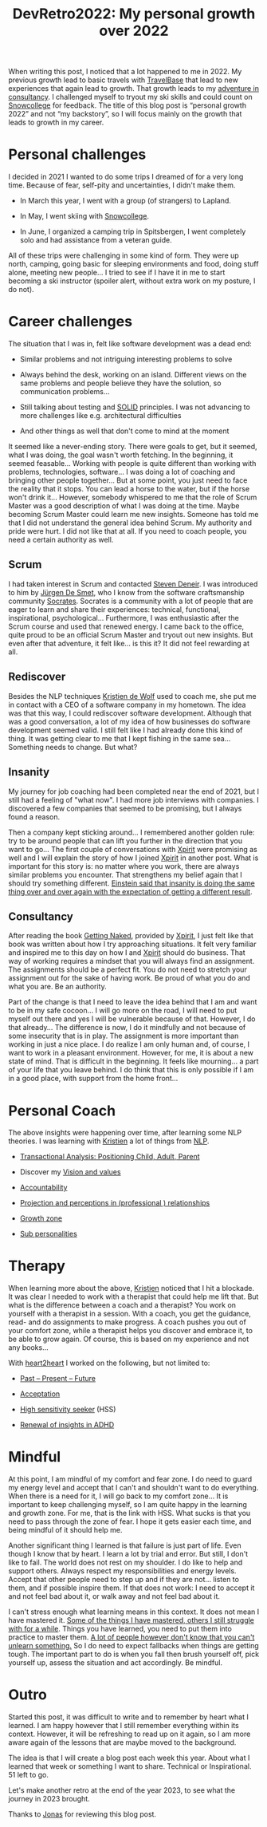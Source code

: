 ﻿---
title: "DevRetro2022: My personal growth over 2022"
seoTitle: "Personal growth 2022"
seoDescription: "Kristof Riebbels personal growth in 2022 using NLP and Xpirit, Scrum and authority"
datePublished: Sat Jan 01 2022 08:57:30 GMT+0000 (Coordinated Universal Time)
cuid: clcd4y8t3000e08l5h41yaom7
slug: devretro2022-my-personal-growth-over-2022
cover: ./2023-01-01-devretro2022-my-personal-growth-over-2022.cover.jpeg
tags: devretro2022-hashnode

---

When writing this post, I noticed that a lot happened to me in 2022. My previous growth lead to basic travels with [TravelBase](https://travelbase.eu/nl/landing) that lead to new experiences that again lead to growth. That growth leads to my [adventure in consultancy](https://kriebbels.hashnode.dev/devretro2022-my-adventure-in-consultancy). I challenged myself to tryout my ski skills and could count on [Snowcollege](https://www.snowcollege.be/) for feedback. The title of this blog post is “personal growth 2022” and not “my backstory”, so I will focus mainly on the growth that leads to growth in my career.

# Personal challenges

I decided in 2021 I wanted to do some trips I dreamed of for a very long time. Because of fear, self-pity and uncertainties, I didn't make them.

* In March this year, I went with a group (of strangers) to Lapland.
    
* In May, I went skiing with [Snowcollege](https://www.snowcollege.be/).
    
* In June, I organized a camping trip in Spitsbergen, I went completely solo and had assistance from a veteran guide.
    

All of these trips were challenging in some kind of form. They were up north, camping, going basic for sleeping environments and food, doing stuff alone, meeting new people… I tried to see if I have it in me to start becoming a ski instructor (spoiler alert, without extra work on my posture, I do not).

# Career challenges

The situation that I was in, felt like software development was a dead end:

* Similar problems and not intriguing interesting problems to solve
    
* Always behind the desk, working on an island. Different views on the same problems and people believe they have the solution, so communication problems…
    
* Still talking about testing and [SOLID](https://en.wikipedia.org/wiki/SOLID) principles. I was not advancing to more challenges like e.g. architectural difficulties
    
* And other things as well that don't come to mind at the moment
    

It seemed like a never-ending story. There were goals to get, but it seemed, what I was doing, the goal wasn't worth fetching. In the beginning, it seemed feasable... Working with people is quite different than working with problems, technologies, software... I was doing a lot of coaching and bringing other people together… But at some point, you just need to face the reality that it stops. You can lead a horse to the water, but if the horse won't drink it... However, somebody whispered to me that the role of Scrum Master was a good description of what I was doing at the time. Maybe becoming Scrum Master could learn me new insights. Someone has told me that I did not understand the general idea behind Scrum. My authority and pride were hurt. I did not like that at all. If you need to coach people, you need a certain authority as well.

## Scrum

I had taken interest in Scrum and contacted [Steven Deneir](https://www.scrum.org/steven-deneir). I was introduced to him by [Jürgen De Smet](https://be.linkedin.com/in/jurgendesmet), who I know from the software craftsmanship community [Socrates](https://socratesbe.org/). Socrates is a community with a lot of people that are eager to learn and share their experiences: technical, functional, inspirational, psychological… Furthermore, I was enthusiastic after the Scrum course and used that renewed energy. I came back to the office, quite proud to be an official Scrum Master and tryout out new insights. But even after that adventure, it felt like… is this it? It did not feel rewarding at all.

## Rediscover

Besides the NLP techniques [Kristien de Wolf](https://www.mypersonalcoach.be/de-coach) used to coach me, she put me in contact with a CEO of a software company in my hometown. The idea was that this way, I could rediscover software development. Although that was a good conversation, a lot of my idea of how businesses do software development seemed valid. I still felt like I had already done this kind of thing. It was getting clear to me that I kept fishing in the same sea... Something needs to change. But what?

## Insanity

My journey for job coaching had been completed near the end of 2021, but I still had a feeling of "what now". I had more job interviews with companies. I discovered a few companies that seemed to be promising, but I always found a reason.

Then a company kept sticking around… I remembered another golden rule: try to be around people that can lift you further in the direction that you want to go… The first couple of conversations with [Xpirit](https://xpirit.com) were promising as well and I will explain the story of how I joined [Xpirit](https://xpirit.com) in another post. What is important for this story is: no matter where you work, there are always similar problems you encounter. That strengthens my belief again that I should try something different. [Einstein said that insanity is doing the same thing over and over again with the expectation of getting a different result](https://www.scientificamerican.com/article/einstein-s-parable-of-quantum-insanity/#:~:text=%E2%80%9CInsanity%20is%20doing%20the%20same,usually%20attributed%20to%20Albert%20Einstein.).

## Consultancy

After reading the book [Getting Naked](https://www.amazon.com/Getting-Naked-Business-Shedding-Sabotage/dp/0787976393), provided by [Xpirit](https://xpirit.com), I just felt like that book was written about how I try approaching situations. It felt very familiar and inspired me to this day on how I and [Xpirit](https://xpirit.com) should do business. That way of working requires a mindset that you will always find an assignment. The assignments should be a perfect fit. You do not need to stretch your assignment out for the sake of having work. Be proud of what you do and what you are. Be an authority.

Part of the change is that I need to leave the idea behind that I am and want to be in my safe cocoon… I will go more on the road, I will need to put myself out there and yes I will be vulnerable because of that. However, I do that already… The difference is now, I do it mindfully and not because of some insecurity that is in play. The assignment is more important than working in just a nice place. I do realize I am only human and, of course, I want to work in a pleasant environment. However, for me, it is about a new state of mind. That is difficult in the beginning. It feels like mourning… a part of your life that you leave behind. I do think that this is only possible if I am in a good place, with support from the home front…

# Personal Coach

The above insights were happening over time, after learning some NLP theories. I was learning with [Kristien](https://www.mypersonalcoach.be/de-coach) a lot of things from [NLP](https://www.nlp.com/what-is-nlp/).

* [Transactional Analysis: Positioning Child, Adult, Parent](https://kimtasso.com/business-relationships-how-the-parent-adult-child-pac-model-helps-with-difficult-interactions/)
    
* Discover my [Vision and values](http://www.nlpu.com/Patterns/pattern8.htm)
    
* [Accountability](https://www.drbridgetnlp.com/2020/01/03/how-to-hold-yourself-personally-accountable/)
    
* [Projection and perceptions in (professional ) relationships](https://www.ariesyeo.com/perception-is-projection)
    
* [Growth zone](https://www.succeedonpurpose.com/post/moving-from-the-fear-zone-to-the-growth-zone)
    
* [Sub personalities](https://inlpcenter.org/inner-dynamics-life-coaching-model/)
    

# Therapy

When learning more about the above, [Kristien](https://www.mypersonalcoach.be/de-coach) noticed that I hit a blockade. It was clear I needed to work with a therapist that could help me lift that. But what is the difference between a coach and a therapist? You work on yourself with a therapist in a session. With a coach, you get the guidance, read- and do assignments to make progress. A coach pushes you out of your comfort zone, while a therapist helps you discover and embrace it, to be able to grow again. Of course, this is based on my experience and not any books...

With [heart2heart](https://www.heart2hearttherapie.be/) I worked on the following, but not limited to:

* [Past – Present – Future](https://www.the-secret-of-mindpower-and-nlp.com/NLP-techniques-for-getting-over-the-past.html)
    
* [Acceptation](https://attunedpsychology.com/6-tips-to-accept-your-fear-of-uncertainty/)
    
* [High sensitivity seeker](https://highlysensitivepersoncoach.com/hsp-meaning/hsp-hss/) (HSS)
    
* [Renewal of insights in ADHD](https://www.additudemag.com/webinar/adhd-brain-insights-transform-lives/)
    

# Mindful

At this point, I am mindful of my comfort and fear zone. I do need to guard my energy level and accept that I can't and shouldn't want to do everything. When there is a need for it, I will go back to my comfort zone… It is important to keep challenging myself, so I am quite happy in the learning and growth zone. For me, that is the link with HSS. What sucks is that you need to pass through the zone of fear. I hope it gets easier each time, and being mindful of it should help me.

Another significant thing I learned is that failure is just part of life. Even though I know that by heart. I learn a lot by trial and error. But still, I don't like to fail. The world does not rest on my shoulder. I do like to help and support others. Always respect my responsibilities and energy levels. Accept that other people need to step up and if they are not… listen to them, and if possible inspire them. If that does not work: I need to accept it and not feel bad about it, or walk away and not feel bad about it.

I can't stress enough what learning means in this context. It does not mean I have mastered it. [Some of the things I have mastered, others I still struggle with for a while](https://www.learnlife.com/our-approach/learning-terminologies/learn-unlearn-and-relearn). Things you have learned, you need to put them into practice to master them. [A lot of people however don't know that you can't unlearn something.](https://www.learnlife.com/our-approach/learning-terminologies/learn-unlearn-and-relearn) So I do need to expect fallbacks when things are getting tough. The important part to do is when you fall then brush yourself off, pick yourself up, assess the situation and act accordingly. Be mindful.

# Outro

Started this post, it was difficult to write and to remember by heart what I learned. I am happy however that I still remember everything within its context. However, it will be refreshing to read up on it again, so I am more aware again of the lessons that are maybe moved to the background.

The idea is that I will create a blog post each week this year. About what I learned that week or something I want to share. Technical or Inspirational. 51 left to go.

Let's make another retro at the end of the year 2023, to see what the journey in 2023 brought.

Thanks to [Jonas](https://www.linkedin.com/in/jonas-van-daal/) for reviewing this blog post.
